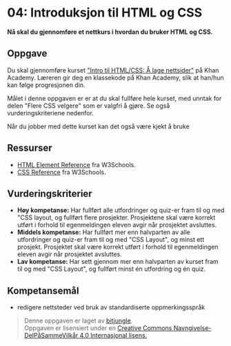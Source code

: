 04: Introduksjon til HTML og CSS
================================
**Nå skal du gjennomføre et nettkurs i hvordan du bruker HTML og CSS.**

Oppgave
-------
Du skal gjennomføre kurset ["Intro til HTML/CSS: Å lage nettsider"](https://nb.khanacademy.org/computing/computer-programming/html-css) på Khan Academy. Læreren gir deg en klassekode på Khan Academy, slik at han/hun kan følge progresjonen din.

Målet i denne oppgaven er er at du skal fullføre hele kurset, med unntak for delen "Flere CSS velgere" som er valgfri å gjøre. Se også vurderingskriteriene nedenfor.

Når du jobber med dette kurset kan det også være kjekt å bruke 

Ressurser
---------
* [HTML Element Reference](http://www.w3schools.com/tags/default.asp) fra W3Schools.
* [CSS Reference](http://www.w3schools.com/cssref/default.asp) fra W3Schools.

Vurderingskriterier
-------------------
* **Høy kompetanse:** Har fullført alle utfordringer og quiz-er fram til og med "CSS layout, og fullført flere prosjekter. Prosjektene skal være korrekt utført i forhold til egenmeldingen eleven avgir når prosjektet avsluttes.
* **Middels kompetanse:** Har fullført mer enn halvparten av alle utfordringer og quiz-er  fram til og med "CSS Layout", og minst ett prosjekt. Prosjektet skal være korrekt utført i forhold til egenmeldingen eleven avgir når prosjektet avsluttes.
* **Lav kompetanse:** Har sett gjennom mer enn halvparten av kurset fram til og med "CSS Layout", og fullført minst én utfordring og én quiz.
  
Kompetansemål
-------------
* redigere nettsteder ved bruk av standardiserte oppmerkingsspråk

>Denne oppgaven er laget av [bitjungle](https://github.com/bitjungle).  
>Oppgaven er lisensiert under en
>[Creative Commons Navngivelse-DelPåSammeVilkår 4.0 Internasjonal lisens.
](http://creativecommons.org/licenses/by-sa/4.0/)
